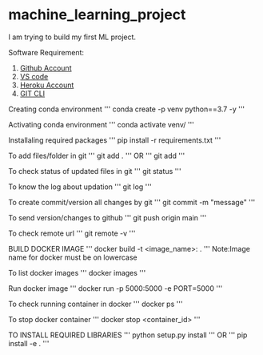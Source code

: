 # machine_learning_project
I am trying to build my first ML project.

Software Requirement:
1. [Github Account](https://github.com)
2. [VS code](https://code.visualstudio.com/download)
3. [Heroku Account](https://id.heroku.com/login)
4. [GIT CLI](https://www.git-scm.com/downloads)


Creating conda environment
'''
conda create -p venv python==3.7 -y
'''

Activating conda environment
'''
conda activate venv/
'''

Installaling required packages
'''
pip install -r requirements.txt
'''

To add files/folder in git
'''
git add .
'''
OR
'''
git add <filename>
'''

To check status of updated files in git
'''
git status
'''
 
To know the log about updation 
'''
git log
'''

To create commit/version all changes by git 
'''
git commit -m "message"
'''

To send version/changes to github
'''
git push origin main
'''

To check remote url
'''
git remote -v
'''

BUILD DOCKER IMAGE
'''
docker build -t <image_name>:<tagname> .
'''
Note:Image name for docker must be on lowercase

To list docker images
'''
docker images
'''

Run docker image
'''
docker run -p 5000:5000 -e PORT=5000 <imageid>
'''

To check running container in docker
'''
docker ps
'''

To stop docker container
'''
docker stop <container_id>
'''

TO INSTALL REQUIRED LIBRARIES
'''
python setup.py install
'''
OR
'''
pip install -e .
'''

